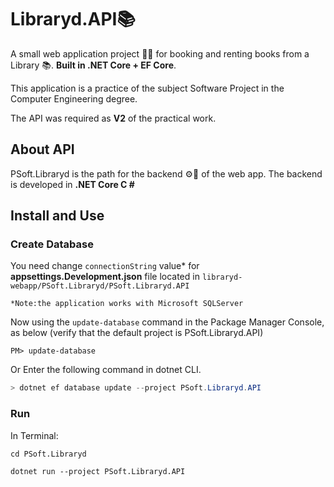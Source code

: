 # Libraryd.API📚

A small web application project 👩‍💻 for booking and renting books from a Library 📚. **Built in .NET Core + EF Core**.

This application is a practice of the subject Software Project in the Computer Engineering degree.

The API was required as **V2** of the practical work.

## About API

PSoft.Libraryd is the path for the backend ⚙🧪 of the web app. The backend  is developed in **.NET Core C #**



## Install and Use

### Create Database

You need change `connectionString` value* for **appsettings.Development.json** file located in `libraryd-webapp/PSoft.Libraryd/PSoft.Libraryd.API`

`*Note:the application works with Microsoft SQLServer ` 

Now using the `update-database` command in the Package Manager Console, as below (verify that the default project is PSoft.Libraryd.API)

```shell
PM> update-database
```

Or Enter the following command in dotnet CLI.

```powershell
> dotnet ef database update --project PSoft.Libraryd.API
```

### Run

In Terminal: 

```shell
cd PSoft.Libraryd

dotnet run --project PSoft.Libraryd.API
```



